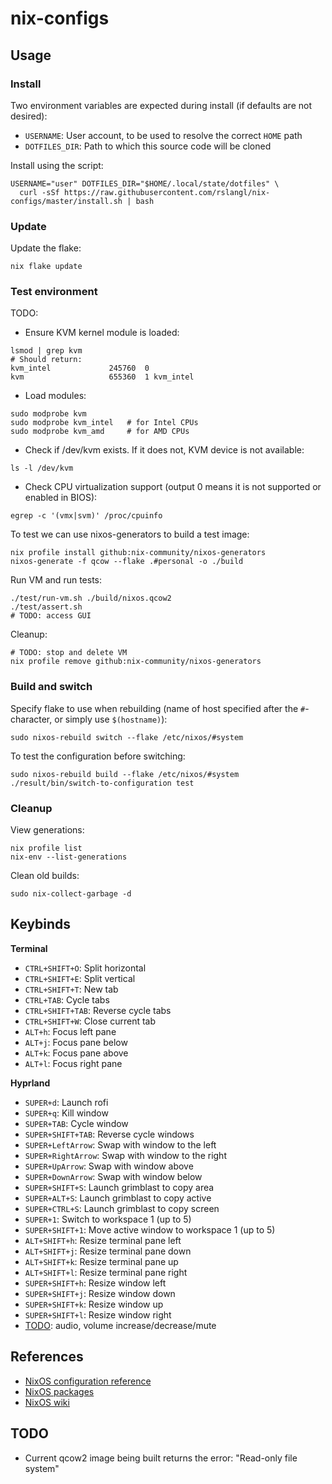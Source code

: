 # nix-configs

## Usage

### Install

Two environment variables are expected during install (if defaults are not desired):
* `USERNAME`: User account, to be used to resolve the correct `HOME` path
* `DOTFILES_DIR`: Path to which this source code will be cloned

Install using the script:
```shell
USERNAME="user" DOTFILES_DIR="$HOME/.local/state/dotfiles" \
  curl -sSf https://raw.githubusercontent.com/rslangl/nix-configs/master/install.sh | bash
```

### Update

Update the flake:
```shell
nix flake update
```

### Test environment

TODO:
* Ensure KVM kernel module is loaded:
```
lsmod | grep kvm
# Should return:
kvm_intel             245760  0
kvm                   655360  1 kvm_intel
```
* Load modules:
```
sudo modprobe kvm
sudo modprobe kvm_intel   # for Intel CPUs
sudo modprobe kvm_amd     # for AMD CPUs
```
* Check if /dev/kvm exists. If it does not, KVM device is not available:
```
ls -l /dev/kvm
```
* Check CPU virtualization support (output 0 means it is not supported or enabled in BIOS):
```
egrep -c '(vmx|svm)' /proc/cpuinfo
```


To test we can use nixos-generators to build a test image:
```
nix profile install github:nix-community/nixos-generators
nixos-generate -f qcow --flake .#personal -o ./build
```

Run VM and run tests:
```
./test/run-vm.sh ./build/nixos.qcow2
./test/assert.sh
# TODO: access GUI
```

Cleanup:
```
# TODO: stop and delete VM
nix profile remove github:nix-community/nixos-generators
```

### Build and switch

Specify flake to use when rebuilding (name of host specified after the `#`-character, or simply use `$(hostname)`):
```shell
sudo nixos-rebuild switch --flake /etc/nixos/#system
```

To test the configuration before switching:
```shell
sudo nixos-rebuild build --flake /etc/nixos/#system
./result/bin/switch-to-configuration test
```


### Cleanup

View generations:
```shell
nix profile list
nix-env --list-generations
```

Clean old builds:
```shell
sudo nix-collect-garbage -d
```

## Keybinds

**Terminal**
* `CTRL+SHIFT+O`: Split horizontal
* `CTRL+SHIFT+E`: Split vertical
* `CTRL+SHIFT+T`: New tab
* `CTRL+TAB`: Cycle tabs
* `CTRL+SHIFT+TAB`: Reverse cycle tabs
* `CTRL+SHIFT+W`: Close current tab
* `ALT+h`: Focus left pane
* `ALT+j`: Focus pane below
* `ALT+k`: Focus pane above
* `ALT+l`: Focus right pane

**Hyprland**
* `SUPER+d`: Launch rofi
* `SUPER+q`: Kill window
* `SUPER+TAB`: Cycle window
* `SUPER+SHIFT+TAB`: Reverse cycle windows
* `SUPER+LeftArrow`: Swap with window to the left
* `SUPER+RightArrow`: Swap with window to the right
* `SUPER+UpArrow`: Swap with window above
* `SUPER+DownArrow`: Swap with window below
* `SUPER+SHIFT+S`: Launch grimblast to copy area
* `SUPER+ALT+S`: Launch grimblast to copy active
* `SUPER+CTRL+S`: Launch grimblast to copy screen
* `SUPER+1`: Switch to workspace 1 (up to 5)
* `SUPER+SHIFT+1`: Move active window to workspace 1 (up to 5)
* `ALT+SHIFT+h`: Resize terminal pane left
* `ALT+SHIFT+j`: Resize terminal pane down
* `ALT+SHIFT+k`: Resize terminal pane up
* `ALT+SHIFT+l`: Resize terminal pane right
* `SUPER+SHIFT+h`: Resize window left
* `SUPER+SHIFT+j`: Resize window down
* `SUPER+SHIFT+k`: Resize window up
* `SUPER+SHIFT+l`: Resize window right
* <u>TODO</u>: audio, volume increase/decrease/mute

## References

* [NixOS configuration reference](https://nixos.org/manual/nixos/stable/#ch-configuration)
* [NixOS packages](https://search.nixos.org/packages)
* [NixOS wiki](https://wiki.nixos.org/wiki/Main_Page)

## TODO

* Current qcow2 image being built returns the error: "Read-only file system"
